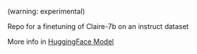 (warning: experimental)

Repo for a finetuning of Claire-7b on an instruct dataset

More info in [HuggingFace Model](https://huggingface.co/PhilSad/Claire-7b-0.1-instruct)
